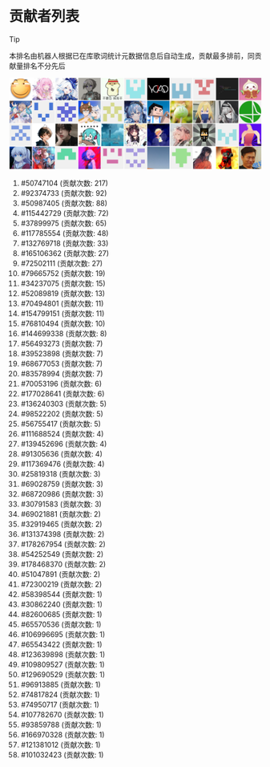 # 贡献者列表

> [!TIP]
> 本排名由机器人根据已在库歌词统计元数据信息后自动生成，贡献最多排前，同贡献量排名不分先后

![贡献者头像画廊](./CONTRIBUTORS.svg)

1. #50747104 (贡献次数: 217)
2. #92374733 (贡献次数: 92)
3. #50987405 (贡献次数: 88)
4. #115442729 (贡献次数: 72)
5. #37899975 (贡献次数: 65)
6. #117785554 (贡献次数: 48)
7. #132769718 (贡献次数: 33)
8. #165106362 (贡献次数: 27)
9. #72502111 (贡献次数: 27)
10. #79665752 (贡献次数: 19)
11. #34237075 (贡献次数: 15)
12. #52089819 (贡献次数: 13)
13. #70494801 (贡献次数: 11)
14. #154799151 (贡献次数: 11)
15. #76810494 (贡献次数: 10)
16. #144699338 (贡献次数: 8)
17. #56493273 (贡献次数: 7)
18. #39523898 (贡献次数: 7)
19. #68677053 (贡献次数: 7)
20. #83578994 (贡献次数: 7)
21. #70053196 (贡献次数: 6)
22. #177028641 (贡献次数: 6)
23. #136240303 (贡献次数: 5)
24. #98522202 (贡献次数: 5)
25. #56755417 (贡献次数: 5)
26. #111688524 (贡献次数: 4)
27. #139452696 (贡献次数: 4)
28. #91305636 (贡献次数: 4)
29. #117369476 (贡献次数: 4)
30. #25819318 (贡献次数: 3)
31. #69028759 (贡献次数: 3)
32. #68720986 (贡献次数: 3)
33. #30791583 (贡献次数: 3)
34. #69021881 (贡献次数: 2)
35. #32919465 (贡献次数: 2)
36. #131374398 (贡献次数: 2)
37. #178267954 (贡献次数: 2)
38. #54252549 (贡献次数: 2)
39. #178468370 (贡献次数: 2)
40. #51047891 (贡献次数: 2)
41. #72300219 (贡献次数: 2)
42. #58398544 (贡献次数: 1)
43. #30862240 (贡献次数: 1)
44. #82600685 (贡献次数: 1)
45. #65570536 (贡献次数: 1)
46. #106996695 (贡献次数: 1)
47. #65543422 (贡献次数: 1)
48. #123639898 (贡献次数: 1)
49. #109809527 (贡献次数: 1)
50. #129690529 (贡献次数: 1)
51. #96913885 (贡献次数: 1)
52. #74817824 (贡献次数: 1)
53. #74950717 (贡献次数: 1)
54. #107782670 (贡献次数: 1)
55. #93859788 (贡献次数: 1)
56. #166970328 (贡献次数: 1)
57. #121381012 (贡献次数: 1)
58. #101032423 (贡献次数: 1)
